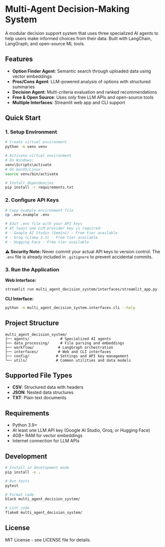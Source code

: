 # Multi-Agent Decision-Making System

A modular decision support system that uses three specialized AI agents to help users make informed choices from their data. Built with LangChain, LangGraph, and open-source ML tools.

## Features

- **Option Finder Agent**: Semantic search through uploaded data using vector embeddings
- **Pros/Cons Agent**: LLM-powered analysis of options with structured summaries  
- **Decision Agent**: Multi-criteria evaluation and ranked recommendations
- **Free & Open Source**: Uses only free LLM APIs and open-source tools
- **Multiple Interfaces**: Streamlit web app and CLI support

## Quick Start

### 1. Setup Environment

```bash
# Create virtual environment
python -m venv venv

# Activate virtual environment
# On Windows:
venv\Scripts\activate
# On macOS/Linux:
source venv/bin/activate

# Install dependencies
pip install -r requirements.txt
```

### 2. Configure API Keys

```bash
# Copy example environment file
cp .env.example .env

# Edit .env file with your API keys
# At least one LLM provider key is required:
# - Google AI Studio (Gemini) - Free tier available
# - Groq (Llama 3.3) - Free tier available  
# - Hugging Face - Free tier available
```

**⚠️ Security Note:** Never commit your actual API keys to version control. The `.env` file is already included in `.gitignore` to prevent accidental commits.

### 3. Run the Application

**Web Interface:**
```bash
streamlit run multi_agent_decision_system/interfaces/streamlit_app.py
```

**CLI Interface:**
```bash
python -m multi_agent_decision_system.interfaces.cli --help
```

## Project Structure

```
multi_agent_decision_system/
├── agents/              # Specialized AI agents
├── data_processing/     # File parsing and embeddings
├── workflow/           # LangGraph orchestration
├── interfaces/         # Web and CLI interfaces
├── config/            # Settings and API key management
└── utils/             # Common utilities and data models
```

## Supported File Types

- **CSV**: Structured data with headers
- **JSON**: Nested data structures
- **TXT**: Plain text documents

## Requirements

- Python 3.9+
- At least one LLM API key (Google AI Studio, Groq, or Hugging Face)
- 4GB+ RAM for vector embeddings
- Internet connection for LLM APIs

## Development

```bash
# Install in development mode
pip install -e .

# Run tests
pytest

# Format code
black multi_agent_decision_system/

# Lint code
flake8 multi_agent_decision_system/
```

## License

MIT License - see LICENSE file for details.